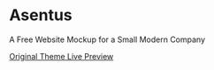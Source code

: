 <h1>Asentus</h1>
<p>A Free Website Mockup for a Small Modern Company</p>
<a href="https://preview.keenthemes.com/asentus/?_ga=2.55118507.1867303317.1635955227-138956333.1635955227">Original Theme Live Preview</a>
